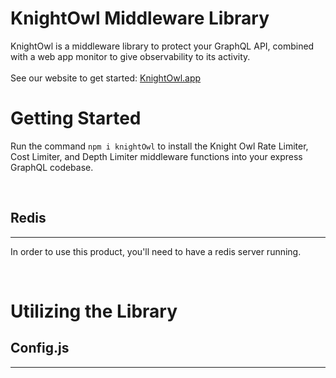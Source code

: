 # KnightOwl Middleware Library
KnightOwl is a middleware library to protect your GraphQL API, combined with a web app monitor to give observability to its activity.
<br /> <br />
See our website to get started: [KnightOwl.app](https://knightowl.app/) 

# Getting Started
Run the command `npm i knightOwl` to install the Knight Owl Rate Limiter, Cost Limiter, and Depth Limiter middleware functions into your express GraphQL codebase.

<br />

## Redis
<hr>

In order to use this product, you'll need to have a redis server running. 

</hr>

<br />

# Utilizing the Library

## Config.js
<hr>
</hr>

